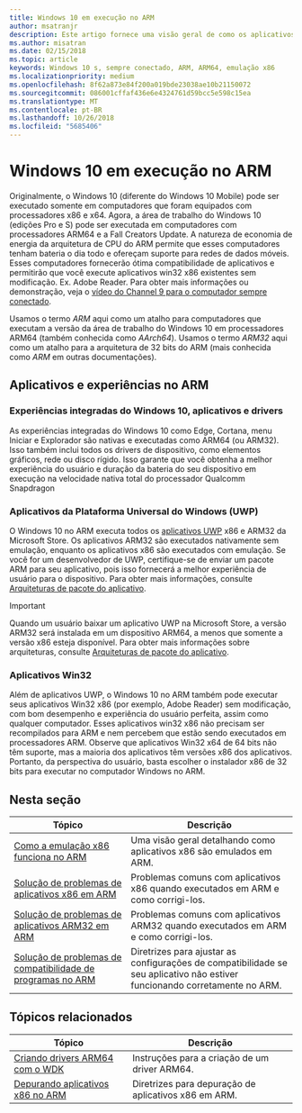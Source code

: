```yaml
---
title: Windows 10 em execução no ARM
author: msatranjr
description: Este artigo fornece uma visão geral de como os aplicativos e experiências serão executado no ARM, quais são as limitações e onde você pode ir para saber mais.
ms.author: misatran
ms.date: 02/15/2018
ms.topic: article
keywords: Windows 10 s, sempre conectado, ARM, ARM64, emulação x86
ms.localizationpriority: medium
ms.openlocfilehash: 8f62a873e84f200a019bde23038ae10b21150072
ms.sourcegitcommit: 086001cffaf436e6e4324761d59bcc5e598c15ea
ms.translationtype: MT
ms.contentlocale: pt-BR
ms.lasthandoff: 10/26/2018
ms.locfileid: "5685406"
---
```

# <a name="windows-10-on-arm"></a>Windows 10 em execução no ARM
Originalmente, o Windows 10 (diferente do Windows 10 Mobile) pode ser executado somente em computadores que foram equipados com processadores x86 e x64. Agora, a área de trabalho do Windows 10 (edições Pro e S) pode ser executada em computadores com processadores ARM64 e a Fall Creators Update. A natureza de economia de energia da arquitetura de CPU do ARM permite que esses computadores tenham bateria o dia todo e ofereçam suporte para redes de dados móveis. Esses computadores fornecerão ótima compatibilidade de aplicativos e permitirão que você execute aplicativos win32 x86 existentes sem modificação. Ex. Adobe Reader. Para obter mais informações ou demonstração, veja o [vídeo do Channel 9 para o computador sempre conectado](https://channel9.msdn.com/Events/Build/2017/P4171). 

Usamos o termo *ARM* aqui como um atalho para computadores que executam a versão da área de trabalho do Windows 10 em processadores ARM64 (também conhecida como *AArch64*).  Usamos o termo *ARM32* aqui como um atalho para a arquitetura de 32 bits do ARM (mais conhecida como *ARM* em outras documentações).

## <a name="apps-and-experiences-on-arm"></a>Aplicativos e experiências no ARM

### <a name="built-in-windows-10-experiences-apps-and-drivers"></a>Experiências integradas do Windows 10, aplicativos e drivers
As experiências integradas do Windows 10 como Edge, Cortana, menu Iniciar e Explorador são nativas e executadas como ARM64 (ou ARM32). Isso também inclui todos os drivers de dispositivo, como elementos gráficos, rede ou disco rígido. Isso garante que você obtenha a melhor experiência do usuário e duração da bateria do seu dispositivo em execução na velocidade nativa total do processador Qualcomm Snapdragon

### <a name="universal-windows-platform-uwp-apps"></a>Aplicativos da Plataforma Universal do Windows (UWP)
O Windows 10 no ARM executa todos os [aplicativos UWP](../get-started/universal-application-platform-guide.md) x86 e ARM32 da Microsoft Store. Os aplicativos ARM32 são executados nativamente sem emulação, enquanto os aplicativos x86 são executados com emulação. Se você for um desenvolvedor de UWP, certifique-se de enviar um pacote ARM para seu aplicativo, pois isso fornecerá a melhor experiência de usuário para o dispositivo. Para obter mais informações, consulte [Arquiteturas de pacote do aplicativo](../packaging/device-architecture.md).

>[!IMPORTANT] 
> Quando um usuário baixar um aplicativo UWP na Microsoft Store, a versão ARM32 será instalada em um dispositivo ARM64, a menos que somente a versão x86 esteja disponível. Para obter mais informações sobre arquiteturas, consulte [Arquiteturas de pacote do aplicativo](../packaging/device-architecture.md).

### <a name="win32-apps"></a>Aplicativos Win32
Além de aplicativos UWP, o Windows 10 no ARM também pode executar seus aplicativos Win32 x86 (por exemplo, Adobe Reader) sem modificação, com bom desempenho e experiência do usuário perfeita, assim como qualquer computador. Esses aplicativos win32 x86 não precisam ser recompilados para ARM e nem percebem que estão sendo executados em processadores ARM. Observe que aplicativos Win32 x64 de 64 bits não têm suporte, mas a maioria dos aplicativos têm versões x86 dos aplicativos. Portanto, da perspectiva do usuário, basta escolher o instalador x86 de 32 bits para executar no computador Windows no ARM.

## <a name="in-this-section"></a>Nesta seção
|Tópico | Descrição |
|-----|-----|
|[Como a emulação x86 funciona no ARM](apps-on-arm-x86-emulation.md)|Uma visão geral detalhando como aplicativos x86 são emulados em ARM.|
|[Solução de problemas de aplicativos x86 em ARM](apps-on-arm-troubleshooting-x86.md)|Problemas comuns com aplicativos x86 quando executados em ARM e como corrigi-los. |
|[Solução de problemas de aplicativos ARM32 em ARM](apps-on-arm-troubleshooting-arm32.md)|Problemas comuns com aplicativos ARM32 quando executados em ARM e como corrigi-los. |
|[Solução de problemas de compatibilidade de programas no ARM](apps-on-arm-program-compat-troubleshooter.md)|Diretrizes para ajustar as configurações de compatibilidade se seu aplicativo não estiver funcionando corretamente no ARM. |

## <a name="related-topics"></a>Tópicos relacionados
|Tópico | Descrição |
|-----|-----|
|[Criando drivers ARM64 com o WDK](https://docs.microsoft.com/en-us/windows-hardware/drivers/develop/building-arm64-drivers)|Instruções para a criação de um driver ARM64. |
| [Depurando aplicativos x86 no ARM](https://docs.microsoft.com/en-us/windows-hardware/drivers/debugger/debugging-arm64) | Diretrizes para depuração de aplicativos x86 em ARM. |
